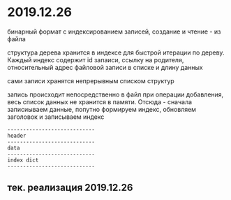 # 2019.12.26

бинарный формат с индексированием записей, создание и чтение - из файла

структура дерева хранится в индексе для быстрой итерации по дереву. Каждый индекс содержит id запаиси, ссылку на родителя, относительный адрес файловой записи в списке и длину данных

сами записи хранятся непрерывным списком структур

запись происходит непосредственно в файл при операции добавления, весь список данных не хранится в памяти. Отсюда - сначала записиываем данные, попутно формируем индекс, обновляем заголовок и записываем индекс

```
----------------------------
header
----------------------------
data
----------------------------
index dict
----------------------------
```


## тек. реализация 2019.12.26
<!-- 
при создании базы из 74000 файлов, сканирование происходит быстро, но потом долго выполняются какие-то операции и подъедается память

при чтении такой базы - рутовые файлы выбираются шустро -->

